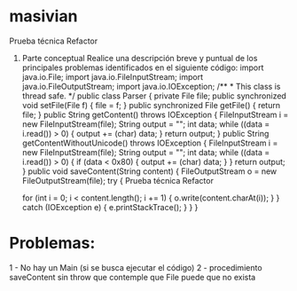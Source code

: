 # masivian
Prueba técnica Refactor

1. Parte conceptual Realice una descripción breve y puntual de los principales problemas identificados en el siguiente código: 
import java.io.File; import java.io.FileInputStream; import java.io.FileOutputStream; import java.io.IOException; /** * This class is thread safe. */ public class Parser {   private File file;   public synchronized void setFile(File f) {     file = f;   }   public synchronized File getFile() {     return file;   }   public String getContent() throws IOException {     FileInputStream i = new FileInputStream(file);     String output = "";     int data;     while ((data = i.read()) > 0) {       output += (char) data;     }     return output;   }   public String getContentWithoutUnicode() throws IOException {     FileInputStream i = new FileInputStream(file);     String output = "";     int data;     while ((data = i.read()) > 0) {       if (data < 0x80) {         output += (char) data;       }     }     return output;   }   public void saveContent(String content) {     FileOutputStream o = new FileOutputStream(file);     try { 
  Prueba técnica Refactor       
 
      for (int i = 0; i < content.length(); i += 1) {         o.write(content.charAt(i));       }     } catch (IOException e) {       e.printStackTrace();     }   } } 
 
 
 # Problemas:
 
 1 - No hay un Main (si se busca ejecutar el código)
 2 - procedimiento saveContent sin throw que contemple que File puede que no exista
 

